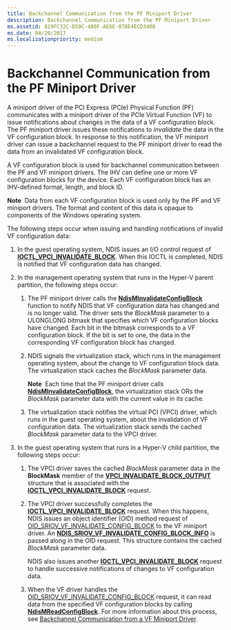 ```yaml
---
title: Backchannel Communication from the PF Miniport Driver
description: Backchannel Communication from the PF Miniport Driver
ms.assetid: 819FC32C-D50C-480F-AE6E-078E4ECD3400
ms.date: 04/20/2017
ms.localizationpriority: medium
---
```


# Backchannel Communication from the PF Miniport Driver


A miniport driver of the PCI Express (PCIe) Physical Function (PF) communicates with a miniport driver of the PCIe Virtual Function (VF) to issue notifications about changes in the data of a VF configuration block. The PF miniport driver issues these notifications to *invalidate* the data in the VF configuration block. In response to this notification, the VF miniport driver can issue a backchannel request to the PF miniport driver to read the data from an invalidated VF configuration block.

A VF configuration block is used for backchannel communication between the PF and VF miniport drivers. The IHV can define one or more VF configuration blocks for the device. Each VF configuration block has an IHV-defined format, length, and block ID.

**Note**  Data from each VF configuration block is used only by the PF and VF miniport drivers. The format and content of this data is opaque to components of the Windows operating system.

 

The following steps occur when issuing and handling notifications of invalid VF configuration data:

1.  In the guest operating system, NDIS issues an I/O control request of [**IOCTL\_VPCI\_INVALIDATE\_BLOCK**](https://docs.microsoft.com/windows-hardware/drivers/ddi/content/vpci/ni-vpci-ioctl_vpci_invalidate_block). When this IOCTL is completed, NDIS is notified that VF configuration data has changed.

2.  In the management operating system that runs in the Hyper-V parent partition, the following steps occur:

    1.  The PF miniport driver calls the [**NdisMInvalidateConfigBlock**](https://docs.microsoft.com/windows-hardware/drivers/ddi/content/ndis/nf-ndis-ndisminvalidateconfigblock) function to notify NDIS that VF configuration data has changed and is no longer valid. The driver sets the *BlockMask* parameter to a ULONGLONG bitmask that specifies which VF configuration blocks have changed. Each bit in the bitmask corresponds to a VF configuration block. If the bit is set to one, the data in the corresponding VF configuration block has changed.
    2.  NDIS signals the virtualization stack, which runs in the management operating system, about the change to VF configuration block data. The virtualization stack caches the *BlockMask* parameter data.

        **Note**  Each time that the PF miniport driver calls [**NdisMInvalidateConfigBlock**](https://docs.microsoft.com/windows-hardware/drivers/ddi/content/ndis/nf-ndis-ndisminvalidateconfigblock), the virtualization stack ORs the *BlockMask* parameter data with the current value in its cache.

         

    3.  The virtualization stack notifies the virtual PCI (VPCI) driver, which runs in the guest operating system, about the invalidation of VF configuration data. The virtualization stack sends the cached *BlockMask* parameter data to the VPCI driver.

3.  In the guest operating system that runs in a Hyper-V child partition, the following steps occur:

    1.  The VPCI driver saves the cached *BlockMask* parameter data in the **BlockMask** member of the [**VPCI\_INVALIDATE\_BLOCK\_OUTPUT**](https://docs.microsoft.com/windows-hardware/drivers/ddi/content/vpci/ns-vpci-_vpci_invalidate_block_output) structure that is associated with the [**IOCTL\_VPCI\_INVALIDATE\_BLOCK**](https://docs.microsoft.com/windows-hardware/drivers/ddi/content/vpci/ni-vpci-ioctl_vpci_invalidate_block) request.

    2.  The VPCI driver successfully completes the [**IOCTL\_VPCI\_INVALIDATE\_BLOCK**](https://docs.microsoft.com/windows-hardware/drivers/ddi/content/vpci/ni-vpci-ioctl_vpci_invalidate_block) request. When this happens, NDIS issues an object identifier (OID) method request of [OID\_SRIOV\_VF\_INVALIDATE\_CONFIG\_BLOCK](https://docs.microsoft.com/windows-hardware/drivers/network/oid-sriov-vf-invalidate-config-block) to the VF miniport driver. An [**NDIS\_SRIOV\_VF\_INVALIDATE\_CONFIG\_BLOCK\_INFO**](https://docs.microsoft.com/windows-hardware/drivers/ddi/content/ntddndis/ns-ntddndis-_ndis_sriov_vf_invalidate_config_block_info) is passed along in the OID request. This structure contains the cached *BlockMask* parameter data.

        NDIS also issues another [**IOCTL\_VPCI\_INVALIDATE\_BLOCK**](https://docs.microsoft.com/windows-hardware/drivers/ddi/content/vpci/ni-vpci-ioctl_vpci_invalidate_block) request to handle successive notifications of changes to VF configuration data.

    3.  When the VF driver handles the [OID\_SRIOV\_VF\_INVALIDATE\_CONFIG\_BLOCK](https://docs.microsoft.com/windows-hardware/drivers/network/oid-sriov-vf-invalidate-config-block) request, it can read data from the specified VF configuration blocks by calling [**NdisMReadConfigBlock**](https://docs.microsoft.com/windows-hardware/drivers/ddi/content/ndis/nf-ndis-ndismreadconfigblock). For more information about this process, see [Backchannel Communication from a VF Miniport Driver](backchannel-communication-from-a-vf-miniport-driver.md).

 

 





